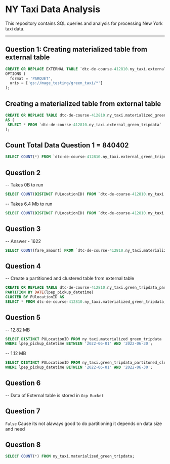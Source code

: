 # NY Taxi Data Analysis

This repository contains SQL queries and analysis for processing New York taxi data.

---

## Question 1: Creating materialized table from external table 

```sql
CREATE OR REPLACE EXTERNAL TABLE `dtc-de-course-412810.ny_taxi.external_green_tripdata`
OPTIONS (
  format = 'PARQUET',
  uris = ['gs://mage_testing/green_taxi/*']
);
``` 

## Creating a materialized table from external table 
```sql
CREATE OR REPLACE TABLE dtc-de-course-412810.ny_taxi.materialized_green_tripdata
AS (
 SELECT * FROM `dtc-de-course-412810.ny_taxi.external_green_tripdata`
);
```

## Count Total Data Question 1 = 840402
```sql
SELECT COUNT(*) FROM `dtc-de-course-412810.ny_taxi.external_green_tripdata`;
```

## Question 2 
-- Takes 0B to run
```sql
SELECT COUNT(DISTINCT PULocationID) FROM `dtc-de-course-412810.ny_taxi.external_green_tripdata`;
```
-- Takes 6.4 Mb to run
```sql
SELECT COUNT(DISTINCT PULocationID) FROM `dtc-de-course-412810.ny_taxi.materialized_green_tripdata`;
```

## Question 3
-- Answer - 1622
```sql
SELECT COUNT(fare_amount) FROM `dtc-de-course-412810.ny_taxi.materialized_green_tripdata` WHERE fare_amount = 0;
```

## Question 4
-- Create a partitioned and clustered table from external table
```sql
CREATE OR REPLACE TABLE dtc-de-course-412810.ny_taxi.green_tripdata_partitoned_clustered
PARTITION BY DATE(lpep_pickup_datetime)
CLUSTER BY PUlocationID AS
SELECT * FROM dtc-de-course-412810.ny_taxi.materialized_green_tripdata;
```

## Question 5
-- 12.82 MB
```sql
SELECT DISTINCT PULocationID FROM ny_taxi.materialized_green_tripdata
WHERE lpep_pickup_datetime BETWEEN '2022-06-01' AND '2022-06-30';
```

-- 1.12 MB
```sql
SELECT DISTINCT PULocationID FROM ny_taxi.green_tripdata_partitoned_clustered
WHERE lpep_pickup_datetime BETWEEN '2022-06-01' AND '2022-06-30';
```

## Question 6 
-- Data of External table is stored in ```Gcp Bucket```

## Question 7 
```False``` Cause its not alaways good to do partitioning it depends on data size and need

## Question 8
```sql
SELECT COUNT(*) FROM ny_taxi.materialized_green_tripdata;
```


